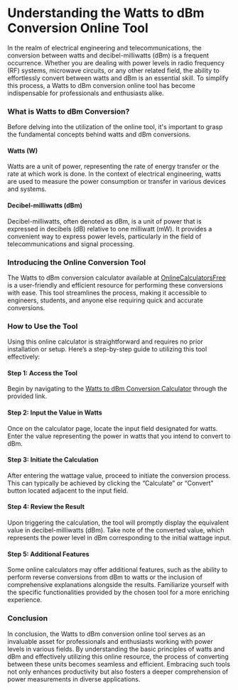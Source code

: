 Understanding the Watts to dBm Conversion Online Tool
=====================================================

In the realm of electrical engineering and telecommunications, the conversion between watts and decibel-milliwatts (dBm) is a frequent occurrence. Whether you are dealing with power levels in radio frequency (RF) systems, microwave circuits, or any other related field, the ability to effortlessly convert between watts and dBm is an essential skill. To simplify this process, a Watts to dBm conversion online tool has become indispensable for professionals and enthusiasts alike.

### What is Watts to dBm Conversion?

Before delving into the utilization of the online tool, it's important to grasp the fundamental concepts behind watts and dBm conversions.

#### Watts (W)

Watts are a unit of power, representing the rate of energy transfer or the rate at which work is done. In the context of electrical engineering, watts are used to measure the power consumption or transfer in various devices and systems.

#### Decibel-milliwatts (dBm)

Decibel-milliwatts, often denoted as dBm, is a unit of power that is expressed in decibels (dB) relative to one milliwatt (mW). It provides a convenient way to express power levels, particularly in the field of telecommunications and signal processing.

### Introducing the Online Conversion Tool

The Watts to dBm conversion calculator available at [OnlineCalculatorsFree](https://www.onlinecalculatorsfree.com/convert/watts-to-dbm.html) is a user-friendly and efficient resource for performing these conversions with ease. This tool streamlines the process, making it accessible to engineers, students, and anyone else requiring quick and accurate conversions.

### How to Use the Tool

Using this online calculator is straightforward and requires no prior installation or setup. Here’s a step-by-step guide to utilizing this tool effectively:

#### Step 1: Access the Tool

Begin by navigating to the [Watts to dBm Conversion Calculator](https://www.onlinecalculatorsfree.com/convert/watts-to-dbm.html) through the provided link.

#### Step 2: Input the Value in Watts

Once on the calculator page, locate the input field designated for watts. Enter the value representing the power in watts that you intend to convert to dBm.

#### Step 3: Initiate the Calculation

After entering the wattage value, proceed to initiate the conversion process. This can typically be achieved by clicking the “Calculate” or “Convert” button located adjacent to the input field.

#### Step 4: Review the Result

Upon triggering the calculation, the tool will promptly display the equivalent value in decibel-milliwatts (dBm). Take note of the converted value, which represents the power level in dBm corresponding to the initial wattage input.

#### Step 5: Additional Features

Some online calculators may offer additional features, such as the ability to perform reverse conversions from dBm to watts or the inclusion of comprehensive explanations alongside the results. Familiarize yourself with the specific functionalities provided by the chosen tool for a more enriching experience.

### Conclusion

In conclusion, the Watts to dBm conversion online tool serves as an invaluable asset for professionals and enthusiasts working with power levels in various fields. By understanding the basic principles of watts and dBm and effectively utilizing this online resource, the process of converting between these units becomes seamless and efficient. Embracing such tools not only enhances productivity but also fosters a deeper comprehension of power measurements in diverse applications.
